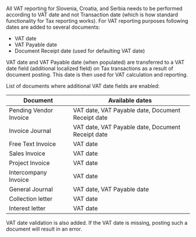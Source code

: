 

All VAT reporting for Slovenia, Croatia, and Serbia needs to be performed according to VAT date and not Transaction date (which is how standard functionality for Tax reporting works). For VAT reporting purposes following dates are added to several documents: 

* VAT date
* VAT Payable date
* Document Receipt date (used for defaulting VAT date)

VAT date and VAT Payable date (when populated) are transferred to a VAT date field (additional localized field) on Tax transactions as a result of document posting. This date is then used for VAT calculation and reporting.

List of documents where additional VAT date fields are enabled:


|**Document**| **Available dates** |
|--|--|
|Pending Vendor Invoice |VAT date, VAT Payable date, Document Receipt date  |
|Invoice Journal |VAT date, VAT Payable date, Document Receipt date  |
|Free Text Invoice | VAT date  |
|Sales Invoice |VAT date  |
|Project Invoice | VAT date |
|Intercompany Invoice  |VAT date  |
|General Journal |VAT date, VAT Payable date  |
|Collection letter  | VAT date |
|Interest letter  |VAT date  |


VAT date validation is also added. If the VAT date is missing, posting such a document will result in an error.  

  
